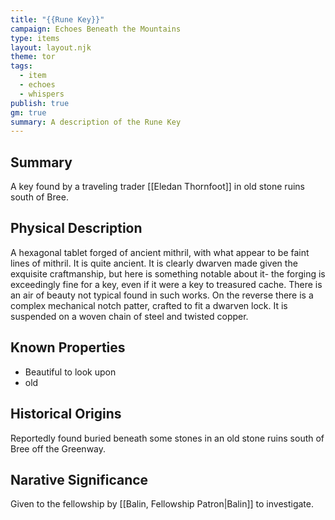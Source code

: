 ```yaml
---
title: "{{Rune Key}}"
campaign: Echoes Beneath the Mountains
type: items
layout: layout.njk
theme: tor
tags:
  - item
  - echoes
  - whispers
publish: true
gm: true
summary: A description of the Rune Key
---
```


## Summary
A key found by a traveling trader [[Eledan Thornfoot]] in old stone ruins south of Bree.

## Physical Description
A hexagonal tablet forged of ancient mithril, with what appear to be faint lines of mithril. It is quite ancient. It is clearly dwarven made given the exquisite craftmanship, but here is something notable about it- the forging is exceedingly fine for a key, even if it were a key to treasured cache. There is an air of beauty not typical found in such works.
On the reverse there is a complex mechanical notch patter, crafted to fit a dwarven lock. It is suspended on a woven chain of steel and twisted copper.

## Known Properties
- Beautiful to look upon
- old

## Historical Origins
Reportedly found buried beneath some stones in an old stone ruins south of Bree off the Greenway.

## Narative Significance
Given to the fellowship by [[Balin, Fellowship Patron|Balin]] to investigate.

